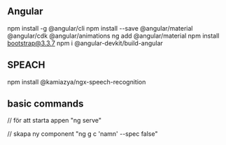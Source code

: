 ## Angular

npm install -g @angular/cli
npm install --save @angular/material @angular/cdk @angular/animations
ng add @angular/material
npm install bootstrap@3.3.7
npm i @angular-devkit/build-angular

## SPEACH 
npm install @kamiazya/ngx-speech-recognition


## basic commands
// för att starta appen "ng serve"


// skapa ny component "ng g c 'namn' --spec false"